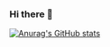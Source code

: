 ### Hi there 👋
[![Anurag's GitHub stats](https://github-readme-stats.vercel.app/api?username=nicole-tumi&show_iconstheme=dracula)](https://github.com/anuraghazra/github-readme-stats)
<!--
**nicole-tumi/nicole-tumi** is a ✨ _special_ ✨ repository because its `README.md` (this file) appears on your GitHub profile.

Here are some ideas to get you started:

- 🔭 I’m currently working on ...
- 🌱 I’m currently learning ...
- 👯 I’m looking to collaborate on ...
- 🤔 I’m looking for help with ...
- 💬 Ask me about ...
- 📫 How to reach me: ...
- 😄 Pronouns: ...
- ⚡ Fun fact: ...
-->

